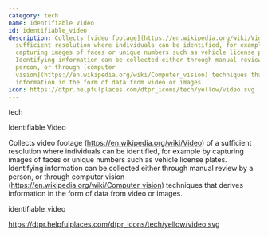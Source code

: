 ```yaml
---
category: tech
name: Identifiable Video
id: identifiable_video
description: Collects [video footage](https://en.wikipedia.org/wiki/Video) of a
  sufficient resolution where individuals can be identified, for example by
  capturing images of faces or unique numbers such as vehicle license plates.
  Identifying information can be collected either through manual review by a
  person, or through [computer
  vision](https://en.wikipedia.org/wiki/Computer_vision) techniques that derives
  information in the form of data from video or images.
icon: https://dtpr.helpfulplaces.com/dtpr_icons/tech/yellow/video.svg
---
```

tech

Identifiable Video

Collects video footage (https://en.wikipedia.org/wiki/Video) of a sufficient resolution where individuals can be identified, for example by capturing images of faces or unique numbers such as vehicle license plates. Identifying information can be collected either through manual review by a person, or through computer vision (https://en.wikipedia.org/wiki/Computer_vision) techniques that derives information in the form of data from video or images. 

identifiable_video

https://dtpr.helpfulplaces.com/dtpr_icons/tech/yellow/video.svg